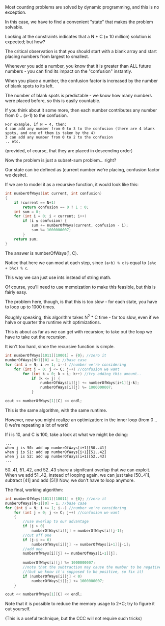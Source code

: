 Most counting problems are solved by dynamic programming, and this is no exception.

In this case, we have to find a convenient "state" that makes the problem solvable.

Looking at the constraints indicates that a N * C (= 10 million) solution is expected; but how?

The critical observation is that you should start with a blank array and start placing numbers from largest to smallest.

Whenever you add a number, you know that it is greater than ALL future numbers - you can find its impact on the "confusion" instantly.

When you place a number, the confusion factor is increased by the number of blank spots to its left.

The number of blank spots is predictable - we know how many numbers were placed before, so this is easily countable.

If you think about it some more, then each number contributes any number from 0 .. (x-1) to the confusion.

```
For example, if N = 4, then:
4 can add any number from 0 to 3 to the confusion (there are 4 blank spots, and one of them is taken by the 4)
3 can add any number from 0 to 2 to the confusion
.. etc.
```

(provided, of course, that they are placed in descending order)

Now the problem is just a subset-sum problem... right?

Our state can be defined as (current number we're placing, confusion factor we desire).

If we are to model it as a recursive function, it would look like this:

```cpp
int numberOfWays(int current, int confusion)
{
	if (current == N+1)
		return confusion == 0 ? 1 : 0;
	int sum = 0;
	for (int i = 0; i < current; i++)
		if (i ≤ confusion) {
			sum += numberOfWays(current, confusion - i);
			sum %= 1000000007;
		}
	return sum;
}
```

The answer is numberOfWays(1, C).

Notice that here we can mod at each step, since ```(a+b) % c``` is equal to ```(a%c + b%c) % c```.

This way we can just use ints instead of string math.

Of course, you'll need to use memoization to make this feasible, but this is fairly easy.

The problem here, though, is that this is too slow - for each state, you have to loop up to 1000 times.

Roughly speaking, this algorithm takes N<sup>2</sup> * C time - far too slow, even if we halve or quarter the runtime with optimizations.

This is about as far as we can get with recursion; to take out the loop we have to take out the recursion.

It isn't too hard, since the recursive function is simple.

```cpp
int numberOfWays[1011][10001] = {0}; //zero it
numberOfWays[N+1][0] = 1; //base case
for (int i = N; i >= 1; i--) //number we're considering
	for (int j = 0; j <= C; j++) //confusion we want
		for (int k = 0; k < i; k++) //try adding this amount..
			if (k <= j) {
				numberOfWays[i][j] += numberOfWays[i+1][j-k];
				numberOfWays[i][j] %= 1000000007;
			}

cout << numberOfWays[1][C] << endl;
```

This is the same algorithm, with the same runtime.

However, now you might realize an optimization: in the inner loop (from 0 .. i) we're repeating a lot of work!

If i is 10, and C is 100, take a look at what we might be doing:

```
...
when j is 50: add up numberOfWays[i+1][50..41]
when j is 51: add up numberOfWays[i+1][51..42]
when j is 52: add up numberOfWays[i+1][52..43]
...
```

50..41, 51..42, and 52..43 share a signifcant overlap that we can exploit.
When we add 51..42, instead of looping again, we can just take [50..41], subtract [41] and add [51]!
Now, we don't have to loop anymore.

The final, working algorithm:
```cpp
int numberOfWays[1011][10011] = {0}; //zero it
numberOfWays[N+1][0] = 1; //base case
for (int i = N; i >= 1; i--) //number we're considering
	for (int j = 0; j <= C; j++) //confusion we want
	{
		//use overlap to our advantage
		if (j > 0)
			numberOfWays[i][j] = numberOfWays[i][j-1];
		//cut off one
		if (j-i >= 0)
			numberOfWays[i][j] -= numberOfWays[i+1][j-i];
		//add one
		numberOfWays[i][j] += numberOfWays[i+1][j];
		
		numberOfWays[i][j] %= 1000000007;
		//note that the subtraction may cause the number to be negative
		//(but we know it's supposed to be positive, so fix it)
		if (numberOfWays[i][j] < 0)
			numberOfWays[i][j] += 1000000007;
	}

cout << numberOfWays[1][C] << endl;
```
Note that it is possible to reduce the memory usage to 2*C; try to figure it out yourself.

(This is a useful technique, but the CCC will not require such tricks)
